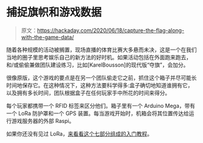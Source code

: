 # 捕捉旗帜和游戏数据

> 原文：<https://hackaday.com/2020/06/18/capture-the-flag-along-with-the-game-data/>

随着各种规模的活动被搁置，现场直播的体育比赛大多悬而未决，这是一个在我们当地的圈子里思考娱乐自己的新方法的好时机。如果活动包括在外面跑来跑去，和/或偷偷兼做团队建设练习，比如[KarelBousson]的现代版“夺旗”，会加分。

很像原版，这个游戏的要点是在另一个团队偷走它之前，抓住这个箱子并尽可能长时间地保存它。在这种情况下，这种方法要科学得多:盒子确切地知道谁拥有它，以及拥有多长时间，团队根据盒子在任何玩家手中所花的时间来得分。

每个玩家都携带一个 RFID 标签来区分他们。箱子里有一个 Arduino Mega，带有一个 LoRa 防护罩和一个 GPS 装置。每当游戏开始时，机箱会将其位置传达给运行游戏服务器的外部 Raspi。

如果你还没有见过 LoRa，[来看看这个七部分组成的入门教程](https://hackaday.com/2020/02/25/lora-tutorials-for-the-diy-masses/)。